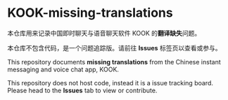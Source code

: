 # KOOK-missing-translations

本仓库用来记录中国即时聊天与语音聊天软件 KOOK 的**翻译缺失**问题。

本仓库不包含代码，是一个问题追踪版。请前往 **Issues** 标签页以查看或参与。

This repository documents **missing translations** from the Chinese instant messaging and voice chat app, KOOK.

This repository does not host code, instead it is a issue tracking board. Please head to the **Issues** tab to view or contribute.
